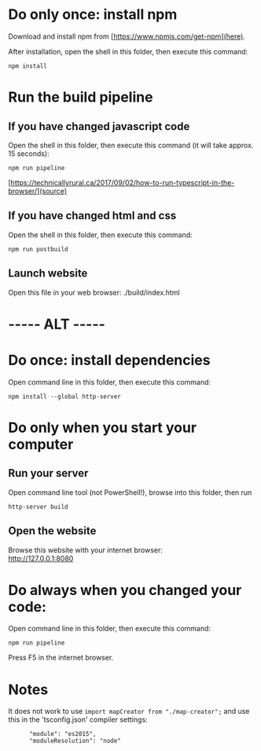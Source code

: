 # Do only once: install npm
Download and install npm from [https://www.npmjs.com/get-npm](here).  

After installation, open the shell in this folder, then execute this command:
```
npm install
```


# Run the build pipeline

## If you have changed javascript code
Open the shell in this folder, then execute this command (it will take approx. 15 seconds):
```
npm run pipeline
```
[https://technicallyrural.ca/2017/09/02/how-to-run-typescript-in-the-browser/](source)

## If you have changed html and css
Open the shell in this folder, then execute this command:
```
npm run postbuild
```

## Launch website
Open this file in your web browser:
./build/index.html







# ----- ALT -----
# Do once: install dependencies
Open command line in this folder, then execute this command:
```
npm install --global http-server
```

# Do only when you start your computer
## Run your server
Open command line tool (not PowerShell!), browse into this folder, then run
```
http-server build
```

## Open the website
Browse this website with your internet browser:  
http://127.0.0.1:8080


# Do always when you changed your code:
Open command line in this folder, then execute this command:
```
npm run pipeline
```

Press F5 in the internet browser.

# Notes
It does not work to use `import mapCreator from "./map-creator";` and use this in the 'tsconfig.json' compiler settings:
```
      "module": "es2015",
      "moduleResolution": "node"
```